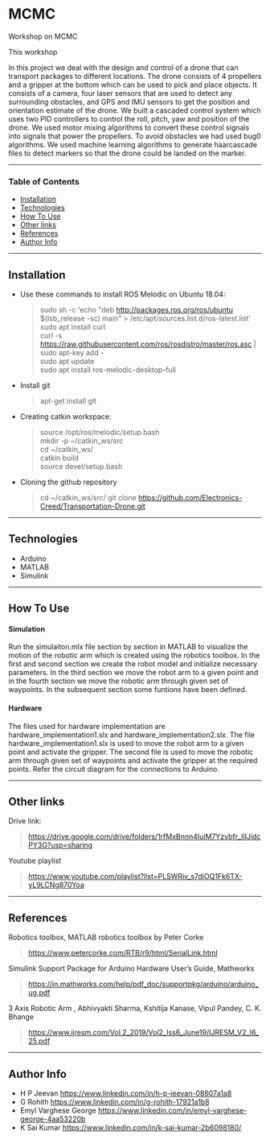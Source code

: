 # MCMC
Workshop on MCMC

This workshop 

In this project we deal with the design and control of a drone that can transport packages to different locations. The drone consists of 4 propellers and a gripper at the bottom which can be used to pick and place objects. It consists of a camera, four laser sensors that are used to detect any surrounding obstacles, and GPS and IMU sensors to get the position and orientation estimate of the drone. We built a cascaded control system which uses two PID controllers to control the roll, pitch, yaw and position of the drone. We used motor mixing algorithms to convert these control signals into signals that power the propellers. To avoid obstacles we had used bug0 algorithms. We used machine learning algorithms to generate haarcascade files to detect markers so that the drone could be landed on the marker. 

---

### Table of Contents

- [Installation](#installation)
- [Technologies](#technologies)
- [How To Use](#how-to-use)
- [Other links](#other-links)
- [References](#references)
- [Author Info](#author-info)

---

## Installation

- Use these commands to install ROS Melodic on Ubuntu 18.04: 
    > sudo sh -c 'echo "deb http://packages.ros.org/ros/ubuntu $(lsb_release -sc) main" > /etc/apt/sources.list.d/ros-latest.list'  
    > sudo apt install curl  
    > curl -s https://raw.githubusercontent.com/ros/rosdistro/master/ros.asc | sudo apt-key add -  
    > sudo apt update  
    > sudo apt install ros-melodic-desktop-full

- Install git
    > apt-get install git

- Creating catkin workspace: 
    > source /opt/ros/melodic/setup.bash  
    > mkdir -p ~/catkin_ws/src  
    > cd ~/catkin_ws/  
    > catkin build  
    > source devel/setup.bash  
 
 - Cloning the github repository
    > cd ~/catkin_ws/src/
    > git clone https://github.com/Electronics-Creed/Transportation-Drone.git
 
---

## Technologies

- Arduino
- MATLAB
- Simulink

---

## How To Use

#### Simulation
Run the simulaiton.mlx file section by section in MATLAB to visualize the motion of the robotic arm which is created using the robotics toolbox. In the first and second section we create the robot model and initialize necessary parameters. In the third section we move the robot arm to a given point and in the fourth section we move the robotic arm through given set of waypoints. In the subsequent section some funtions have been defined.

#### Hardware
The files used for hardware implementation are hardware_implementation1.slx and hardware_implementation2.slx. The file hardware_implementation1.slx is used to move the robot arm to a given point and activate the gripper. The second file is used to move the robotic arm through given set of waypoints and activate the gripper at the required points. Refer the circuit diagram for the connections to Arduino.

---

## Other links

Drive link: 
 > https://drive.google.com/drive/folders/1rfMxBnnn4IuiM7Yzvbfr_llIJidcPY3G?usp=sharing

Youtube playlist
 > https://www.youtube.com/playlist?list=PLSWRiv_s7diOQ1Fk6TX-yL9LCNg870Yoa

---

## References

Robotics toolbox, MATLAB robotics toolbox by Peter Corke
 > https://www.petercorke.com/RTB/r9/html/SerialLink.html

Simulink Support Package for Arduino Hardware User’s Guide, Mathworks
 > https://in.mathworks.com/help/pdf_doc/supportpkg/arduino/arduino_ug.pdf

3 Axis Robotic Arm , Abhivyakti Sharma, Kshitija Kanase, Vipul Pandey, C. K. Bhange
 > https://www.ijresm.com/Vol.2_2019/Vol2_Iss6_June19/IJRESM_V2_I6_25.pdf

---

## Author Info

- H P Jeevan https://www.linkedin.com/in/h-p-jeevan-08607a1a8
- G Rohith https://www.linkedin.com/in/g-rohith-17921a1b8
- Emyl Varghese George https://www.linkedin.com/in/emyl-varghese-george-4aa53220b  
- K Sai Kumar https://www.linkedin.com/in/k-sai-kumar-2b6098180/  
